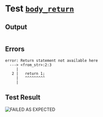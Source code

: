 # Test [`body_return`](../doc/tests/statement_usage.md#L608)

## Output

```,plain
```

## Errors

```,plain
error: Return statement not available here
  ---> <from_str>:2:3
     |
   2 |   return 1;
     |   ^^^^^^^^^
     |
```

## Test Result

![FAILED AS EXPECTED](../doc/tests/.test/body_return.png)
